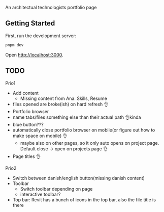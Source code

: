 An architectual technologists portfolio page

## Getting Started

First, run the development server:

```bash
pnpm dev
```

Open [http://localhost:3000](http://localhost:3000).

## TODO

Prio1

- Add content
  - Missing content from Ana: Skills, Resume
- files opened are broke(ish) on hard refresh 👌
- Portfolio browser
- name tabs/files something else than their actual path 👌kinda
- blue button???
- automatically close portfolio browser on mobile(or figure out how to make space on mobile) 👌
  - maybe also on other pages, so it only auto opens on project page. Default close -> open on projects page 👌
- Page titles 👌

Prio2

- Switch between danish/english button(missing danish content)
- Toolbar
  - Switch toolbar depending on page
  - interactive toolbar?
- Top bar: Revit has a bunch of icons in the top bar, also the file title is there
